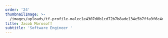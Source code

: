 ```yaml
---
order: '24'
thumbnailImage: >-
  /images/uploads/tf-profile-malec1e4307d0b1cd72b7b8ade134e5b7ffa9f6c4df9d66ba01eeb37068e0fd7d680.svg
title: Jacob Morosoff
subtitle: 'Software Engineer '
---
```


